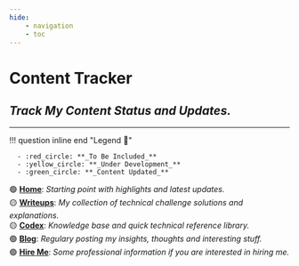 ```yaml
---
hide:
    - navigation
    - toc
---
```


# **Content Tracker**

## _Track My Content Status and Updates._

---

!!! question inline end "Legend :traffic_light:"

      - :red_circle: **_To Be Included_**
      - :yellow_circle: **_Under Development_**
      - :green_circle: **_Content Updated_**


:green_circle: [**Home**](../../index.md): _Starting point with highlights and latest updates._  
:yellow_circle: [**Writeups**](../writeups/index.md): _My collection of technical challenge solutions and explanations._  
:yellow_circle: [**Codex**](../codex/index.md): _Knowledge base and quick technical reference library._  
:green_circle: [**Blog**](../blog/index.md): _Regulary posting my insights, thoughts and interesting stuff._  
:green_circle: [**Hire Me**](../hireme/index.md): _Some professional information if you are interested in hiring me._